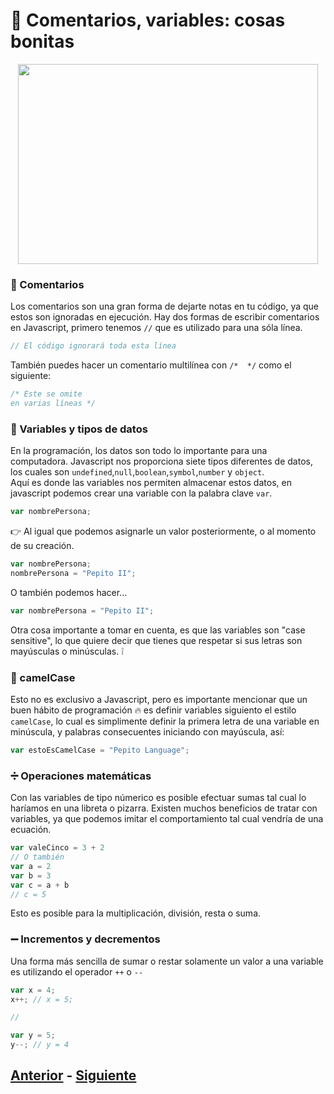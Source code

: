 # :star2: Comentarios, variables: cosas bonitas

<p align="center">
  <img width="480" height="320" src="https://github.com/WorkshopTechnology/Materiales/blob/master/Talleres/CuentosDeJavascript/LovingDoodle.svg">
</p>

### :thought_balloon: Comentarios
Los comentarios son una gran forma de dejarte notas en tu código, ya que estos son ignoradas en ejecución. Hay dos formas de escribir 
comentarios en Javascript, primero tenemos `//` que es utilizado para una sóla línea.
```javascript
// El código ignorará toda esta línea
```
También puedes hacer un comentario multilínea con ``/*  */`` como el siguiente:
```javascript
/* Este se omite
en varias líneas */
```

### :100: Variables y tipos de datos
En la programación, los datos son todo lo importante para una computadora. Javascript nos proporciona siete tipos diferentes de datos, 
los cuales son ``undefined``,``null``,``boolean``,``symbol``,``number`` y ``object``. 
<br>
Aquí es donde las variables nos permiten almacenar estos datos, en javascript podemos crear una variable con la palabra clave ``var``.
```javascript
var nombrePersona;
```
:point_right: Al igual que podemos asignarle un valor posteriormente, o al momento de su creación.
```javascript
var nombrePersona;
nombrePersona = "Pepito II";
```
O también podemos hacer...
```javascript
var nombrePersona = "Pepito II";
```
Otra cosa importante a tomar en cuenta, es que las variables son "case sensitive", lo que quiere decir que tienes que respetar si sus 
letras son mayúsculas o minúsculas. ❕ 

### :camel: camelCase
Esto no es exclusivo a Javascript, pero es importante mencionar que un buen hábito de programación :fire: es definir variables siguiento el 
estilo ``camelCase``, lo cual es simplimente definir la primera letra de una variable en minúscula, y palabras consecuentes iniciando 
con mayúscula, así:
```javascript
var estoEsCamelCase = "Pepito Language";
```

### :heavy_division_sign: Operaciones matemáticas
Con las variables de tipo númerico es posible efectuar sumas tal cual lo haríamos en una libreta o pizarra. Existen muchos beneficios de tratar con variables, ya que podemos imitar el comportamiento tal cual vendría de una ecuación.
```javascript
var valeCinco = 3 + 2
// O también
var a = 2
var b = 3
var c = a + b 
// c = 5
```
Esto es posible para la multiplicación, división, resta o suma.

### :heavy_minus_sign: Incrementos y decrementos
Una forma más sencilla de sumar o restar solamente un valor a una variable es utilizando el operador ``++`` o ``--``
```javascript
var x = 4;
x++; // x = 5;

//

var y = 5;
y--; // y = 4
```

## [Anterior](https://github.com/WorkshopTechnology/Materiales/blob/master/Talleres/CuentosDeJavascript/queEsJavascript.md) - [Siguiente]()
